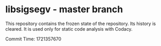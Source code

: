 # libsigsegv - master branch

This repository contains the frozen state of the repository.
Its history is cleared. It is used only for static code
analysis with Codacy.

Commit Time: 1721357670